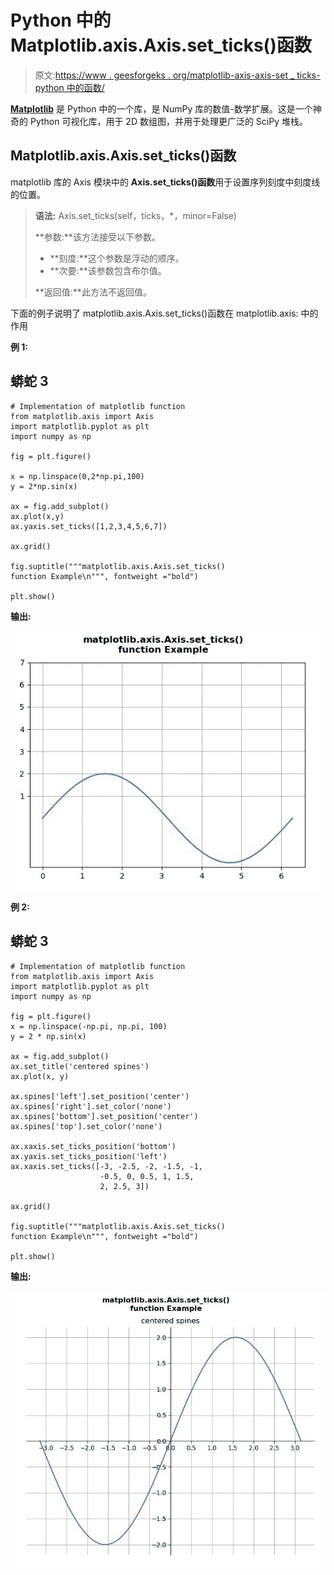# Python 中的 Matplotlib.axis.Axis.set_ticks()函数

> 原文:[https://www . geesforgeks . org/matplotlib-axis-axis-set _ ticks-python 中的函数/](https://www.geeksforgeeks.org/matplotlib-axis-axis-set_ticks-function-in-python/)

[**Matplotlib**](https://www.geeksforgeeks.org/python-introduction-matplotlib/) 是 Python 中的一个库，是 NumPy 库的数值-数学扩展。这是一个神奇的 Python 可视化库，用于 2D 数组图，并用于处理更广泛的 SciPy 堆栈。

## Matplotlib.axis.Axis.set_ticks()函数

matplotlib 库的 Axis 模块中的 **Axis.set_ticks()函数**用于设置序列刻度中刻度线的位置。

> **语法:** Axis.set_ticks(self，ticks，*，minor=False)
> 
> **参数:**该方法接受以下参数。
> 
> *   **刻度:**这个参数是浮动的顺序。
> *   **次要:**该参数包含布尔值。
> 
> **返回值:**此方法不返回值。

下面的例子说明了 matplotlib.axis.Axis.set_ticks()函数在 matplotlib.axis:
中的作用

**例 1:**

## 蟒蛇 3

```
# Implementation of matplotlib function
from matplotlib.axis import Axis
import matplotlib.pyplot as plt
import numpy as np 

fig = plt.figure()

x = np.linspace(0,2*np.pi,100)
y = 2*np.sin(x)

ax = fig.add_subplot()
ax.plot(x,y)
ax.yaxis.set_ticks([1,2,3,4,5,6,7])  

ax.grid() 

fig.suptitle("""matplotlib.axis.Axis.set_ticks()
function Example\n""", fontweight ="bold")  

plt.show()
```

**输出:**

![](img/2e8cbb82eeddf40234f698845ad4927a.png)

**例 2:**

## 蟒蛇 3

```
# Implementation of matplotlib function
from matplotlib.axis import Axis
import matplotlib.pyplot as plt
import numpy as np 

fig = plt.figure()
x = np.linspace(-np.pi, np.pi, 100)
y = 2 * np.sin(x)

ax = fig.add_subplot()
ax.set_title('centered spines')
ax.plot(x, y)

ax.spines['left'].set_position('center')
ax.spines['right'].set_color('none')
ax.spines['bottom'].set_position('center')
ax.spines['top'].set_color('none')

ax.xaxis.set_ticks_position('bottom')
ax.yaxis.set_ticks_position('left')
ax.xaxis.set_ticks([-3, -2.5, -2, -1.5, -1,
                    -0.5, 0, 0.5, 1, 1.5,
                    2, 2.5, 3])

ax.grid() 

fig.suptitle("""matplotlib.axis.Axis.set_ticks()
function Example\n""", fontweight ="bold")  

plt.show()
```

**输出:**

![](img/b5535cb5985e89a64a91e8ca6526cd25.png)